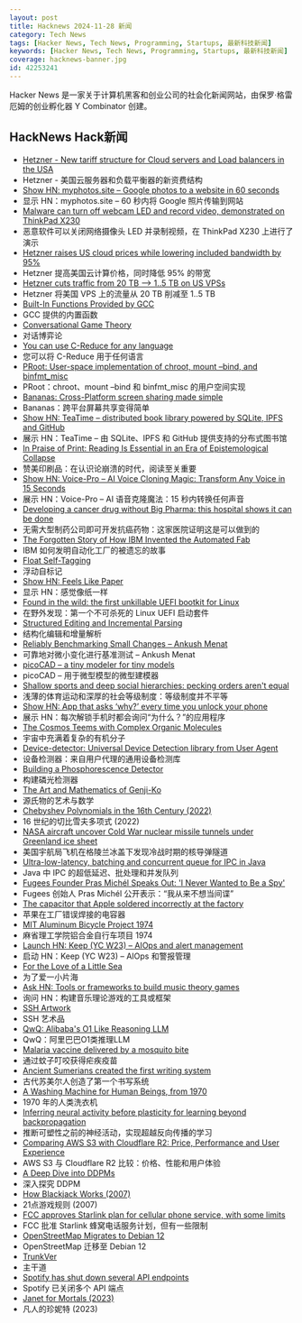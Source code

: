 ```yaml
---
layout: post
title: Hacknews 2024-11-28 新闻
category: Tech News
tags: [Hacker News, Tech News, Programming, Startups, 最新科技新闻]
keywords: [Hacker News, Tech News, Programming, Startups, 最新科技新闻]
coverage: hacknews-banner.jpg
id: 42253241
---
```


Hacker News 是一家关于计算机黑客和创业公司的社会化新闻网站，由保罗·格雷厄姆的创业孵化器 Y Combinator 创建。

## HackNews Hack新闻

- [Hetzner - New tariff structure for Cloud servers and Load balancers in the USA]()
- Hetzner - 美国云服务器和负载平衡器的新资费结构
- [Show HN: myphotos.site – Google photos to a website in 60 seconds](https://www.myphotos.site)
- 显示 HN：myphotos.site – 60 秒内将 Google 照片传输到网站
- [Malware can turn off webcam LED and record video, demonstrated on ThinkPad X230](https://github.com/xairy/lights-out)
- 恶意软件可以关闭网络摄像头 LED 并录制视频，在 ThinkPad X230 上进行了演示
- [Hetzner raises US cloud prices while lowering included bandwidth by 95%](https://twitter.com/alexellisuk/status/1862083571231424701)
- Hetzner 提高美国云计算价格，同时降低 95% 的带宽
- [Hetzner cuts traffic from 20 TB –> 1..5 TB on US VPSs]()
- Hetzner 将美国 VPS 上的流量从 20 TB 削减至 1..5 TB
- [Built-In Functions Provided by GCC](https://gcc.gnu.org/onlinedocs/gcc/Other-Builtins.html)
- GCC 提供的内置函数
- [Conversational Game Theory](https://aikiwiki.com/)
- 对话博弈论
- [You can use C-Reduce for any language](https://bernsteinbear.com/blog/creduce/)
- 您可以将 C-Reduce 用于任何语言
- [PRoot: User-space implementation of chroot, mount –bind, and binfmt_misc](https://proot-me.github.io/)
- PRoot：chroot、mount –bind 和 binfmt_misc 的用户空间实现
- [Bananas: Cross-Platform screen sharing made simple](https://github.com/mistweaverco/bananas)
- Bananas：跨平台屏幕共享变得简单
- [Show HN: TeaTime – distributed book library powered by SQLite, IPFS and GitHub](https://github.com/bjesus/teatime)
- 展示 HN：TeaTime – 由 SQLite、IPFS 和 GitHub 提供支持的分布式图书馆
- [In Praise of Print: Reading Is Essential in an Era of Epistemological Collapse](https://lithub.com/in-praise-of-print-why-reading-remains-essential-in-an-era-of-epistemological-collapse/)
- 赞美印刷品：在认识论崩溃的时代，阅读至关重要
- [Show HN: Voice-Pro – AI Voice Cloning Magic: Transform Any Voice in 15 Seconds](https://github.com/abus-aikorea/voice-pro)
- 展示 HN：Voice-Pro – AI 语音克隆魔法：15 秒内转换任何声音
- [Developing a cancer drug without Big Pharma: this hospital shows it can be done](https://www.ftm.nl/artikelen/ruzie-tussen-ziekenhuis-en-farma-industrie-over-goedkeuring-kankermedicijn)
- 无需大型制药公司即可开发抗癌药物：这家医院证明这是可以做到的
- [The Forgotten Story of How IBM Invented the Automated Fab](https://spectrum.ieee.org/semiconductor-fabrication)
- IBM 如何发明自动化工厂的被遗忘的故事
- [Float Self-Tagging](https://arxiv.org/abs/2411.16544)
- 浮动自标记
- [Show HN: Feels Like Paper](https://www.lukasmoro.com/paper)
- 显示 HN：感觉像纸一样
- [Found in the wild: the first unkillable UEFI bootkit for Linux](https://arstechnica.com/security/2024/11/found-in-the-wild-the-worlds-first-unkillable-uefi-bootkit-for-linux/)
- 在野外发现：第一个不可杀死的 Linux UEFI 启动套件
- [Structured Editing and Incremental Parsing](https://tratt.net/laurie/blog/2024/structured_editing_and_incremental_parsing.html)
- 结构化编辑和增量解析
- [Reliably Benchmarking Small Changes – Ankush Menat](https://ankush.dev/p/reliable-benchmarking)
- 可靠地对微小变化进行基准测试 – Ankush Menat
- [picoCAD – a tiny modeler for tiny models](https://store.steampowered.com/app/2800590/picoCAD/)
- picoCAD – 用于微型模型的微型建模器
- [Shallow sports and deep social hierarchies: pecking orders aren't equal](https://phys.org/news/2024-11-shallow-sports-deep-social-hierarchies.html)
- 浅薄的体育运动和深厚的社会等级制度：等级制度并不平等
- [Show HN: App that asks ‘why?’ every time you unlock your phone](https://play.google.com/store/apps/details?id=com.actureunlock&hl=en_US)
- 展示 HN：每次解锁手机时都会询问“为什么？”的应用程序
- [The Cosmos Teems with Complex Organic Molecules](https://www.quantamagazine.org/the-cosmos-teems-with-complex-organic-molecules-20241113/)
- 宇宙中充满着复杂的有机分子
- [Device-detector: Universal Device Detection library from User Agent](https://github.com/matomo-org/device-detector)
- 设备检测器：来自用户代理的通用设备检测库
- [Building a Phosphorescence Detector](https://lcamtuf.substack.com/p/building-a-phosphorescence-detector)
- 构建磷光检测器
- [The Art and Mathematics of Genji-Ko](https://www.oranlooney.com/post/genji-ko/)
- 源氏物的艺术与数学
- [Chebyshev Polynomials in the 16th Century (2022)](https://arxiv.org/abs/2203.10955)
- 16 世纪的切比雪夫多项式 (2022)
- [NASA aircraft uncover Cold War nuclear missile tunnels under Greenland ice sheet](https://www.space.com/the-universe/earth/nasa-aircraft-uncovers-site-of-secret-cold-war-nuclear-missile-tunnels-under-greenland-ice-sheet)
- 美国宇航局飞机在格陵兰冰盖下发现冷战时期的核导弹隧道
- [Ultra-low-latency, batching and concurrent queue for IPC in Java](https://github.com/coralblocks/CoralRing)
- Java 中 IPC 的超低延迟、批处理和并发队列
- [Fugees Founder Pras Michél Speaks Out: 'I Never Wanted to Be a Spy'](https://variety.com/2024/music/news/fugees-pras-michel-conviction-legal-battle-22-years-prison-1236224041/)
- Fugees 创始人 Pras Michél 公开表示：“我从来不想当间谍”
- [The capacitor that Apple soldered incorrectly at the factory](https://www.downtowndougbrown.com/2024/11/the-capacitor-that-apple-soldered-incorrectly-at-the-factory/)
- 苹果在工厂错误焊接的电容器
- [MIT Aluminum Bicycle Project 1974](https://www.sheldonbrown.com/AluminumBikeProject.html)
- 麻省理工学院铝合金自行车项目 1974
- [Launch HN: Keep (YC W23) – AIOps and alert management](https://github.com/keephq/keep)
- 启动 HN：Keep (YC W23) – AIOps 和警报管理
- [For the Love of a Little Sea](https://hakaimagazine.com/features/for-the-love-a-little-sea/)
- 为了爱一小片海
- [Ask HN: Tools or frameworks to build music theory games]()
- 询问 HN：构建音乐理论游戏的工具或框架
- [SSH Artwork](https://github.com/villasv/ssh-artwork)
- SSH 艺术品
- [QwQ: Alibaba's O1 Like Reasoning LLM](https://qwenlm.github.io/blog/qwq-32b-preview/)
- QwQ：阿里巴巴O1类推理LLM
- [Malaria vaccine delivered by a mosquito bite](https://www.nature.com/articles/d41586-024-03817-0)
- 通过蚊子叮咬获得疟疾疫苗
- [Ancient Sumerians created the first writing system](https://lithub.com/how-the-ancient-sumerians-created-the-worlds-first-writing-system/)
- 古代苏美尔人创造了第一个书写系统
- [A Washing Machine for Human Beings, from 1970](https://www.core77.com/posts/134471/A-Washing-Machine-for-Human-Beings-from-1970)
- 1970 年的人类洗衣机
- [Inferring neural activity before plasticity for learning beyond backpropagation](https://www.nature.com/articles/s41593-023-01514-1)
- 推断可塑性之前的神经活动，实现超越反向传播的学习
- [Comparing AWS S3 with Cloudflare R2: Price, Performance and User Experience](https://kerkour.com/aws-s3-vs-cloudflare-r2-price-performance-user-experience)
- AWS S3 与 Cloudflare R2 比较：价格、性能和用户体验
- [A Deep Dive into DDPMs](https://magic-with-latents.github.io/latent/posts/ddpms/part3/)
- 深入探究 DDPM
- [How Blackjack Works (2007)](https://www.blackjackincolor.com/)
- 21点游戏规则 (2007)
- [FCC approves Starlink plan for cellular phone service, with some limits](https://arstechnica.com/tech-policy/2024/11/fcc-approves-starlink-plan-for-cellular-phone-service-with-some-limits/)
- FCC 批准 Starlink 蜂窝电话服务计划，但有一些限制
- [OpenStreetMap Migrates to Debian 12](https://bits.debian.org/2024/11/openstreetmap-on-debian.html)
- OpenStreetMap 迁移至 Debian 12
- [TrunkVer](https://trunkver.org/)
- 主干道
- [Spotify has shut down several API endpoints](https://developer.spotify.com/blog/2024-11-27-changes-to-the-web-api)
- Spotify 已关闭多个 API 端点
- [Janet for Mortals (2023)](https://ianthehenry.com/posts/janet-for-mortals/)
- 凡人的珍妮特 (2023)

